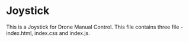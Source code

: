 # Joystick
This is a Joystick for Drone Manual Control.
This file contains three file - index.html, index.css and index.js.
